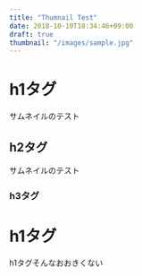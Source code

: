 ```yaml
---
title: "Thumnail Test"
date: 2018-10-10T18:34:46+09:00
draft: true
thumbnail: "/images/sample.jpg"
---
```



# h1タグ

サムネイルのテスト

## h2タグ

サムネイルのテスト

### h3タグ

# h1タグ

h1タグそんなおおきくない
